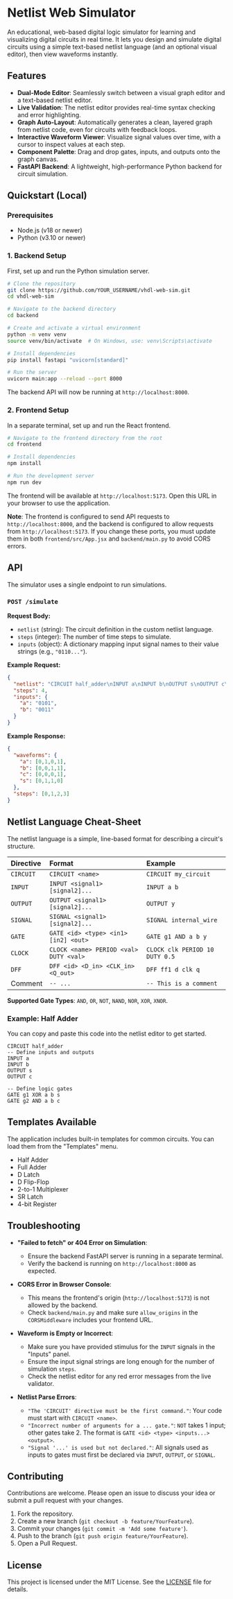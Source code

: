 # Netlist Web Simulator

An educational, web-based digital logic simulator for learning and visualizing digital circuits in real time. It lets you design and simulate digital circuits using a simple text-based netlist language (and an optional visual editor), then view waveforms instantly.

## Features

*   **Dual-Mode Editor**: Seamlessly switch between a visual graph editor and a text-based netlist editor.
*   **Live Validation**: The netlist editor provides real-time syntax checking and error highlighting.
*   **Graph Auto-Layout**: Automatically generates a clean, layered graph from netlist code, even for circuits with feedback loops.
*   **Interactive Waveform Viewer**: Visualize signal values over time, with a cursor to inspect values at each step.
*   **Component Palette**: Drag and drop gates, inputs, and outputs onto the graph canvas.
*   **FastAPI Backend**: A lightweight, high-performance Python backend for circuit simulation.

## Quickstart (Local)

### Prerequisites

*   Node.js (v18 or newer)
*   Python (v3.10 or newer)

### 1. Backend Setup

First, set up and run the Python simulation server.

```bash
# Clone the repository
git clone https://github.com/YOUR_USERNAME/vhdl-web-sim.git
cd vhdl-web-sim

# Navigate to the backend directory
cd backend

# Create and activate a virtual environment
python -m venv venv
source venv/bin/activate  # On Windows, use: venv\Scripts\activate

# Install dependencies
pip install fastapi "uvicorn[standard]"

# Run the server
uvicorn main:app --reload --port 8000
```

The backend API will now be running at `http://localhost:8000`.

### 2. Frontend Setup

In a separate terminal, set up and run the React frontend.

```bash
# Navigate to the frontend directory from the root
cd frontend

# Install dependencies
npm install

# Run the development server
npm run dev
```

The frontend will be available at `http://localhost:5173`. Open this URL in your browser to use the application.

**Note**: The frontend is configured to send API requests to `http://localhost:8000`, and the backend is configured to allow requests from `http://localhost:5173`. If you change these ports, you must update them in both `frontend/src/App.jsx` and `backend/main.py` to avoid CORS errors.

## API

The simulator uses a single endpoint to run simulations.

### `POST /simulate`

**Request Body:**

*   `netlist` (string): The circuit definition in the custom netlist language.
*   `steps` (integer): The number of time steps to simulate.
*   `inputs` (object): A dictionary mapping input signal names to their value strings (e.g., `"0110..."`).

**Example Request:**

```json
{
  "netlist": "CIRCUIT half_adder\nINPUT a\nINPUT b\nOUTPUT s\nOUTPUT c\nGATE g1 XOR a b s\nGATE g2 AND a b c",
  "steps": 4,
  "inputs": {
    "a": "0101",
    "b": "0011"
  }
}
```

**Example Response:**

```json
{
  "waveforms": {
    "a": [0,1,0,1],
    "b": [0,0,1,1],
    "c": [0,0,0,1],
    "s": [0,1,1,0]
  },
  "steps": [0,1,2,3]
}
```

## Netlist Language Cheat-Sheet

The netlist language is a simple, line-based format for describing a circuit's structure.

| Directive | Format                                           | Example                               |
| :-------- | :----------------------------------------------- | :------------------------------------ |
| `CIRCUIT` | `CIRCUIT <name>`                                 | `CIRCUIT my_circuit`                  |
| `INPUT`   | `INPUT <signal1> [signal2]...`                   | `INPUT a b`                           |
| `OUTPUT`  | `OUTPUT <signal1> [signal2]...`                  | `OUTPUT y`                            |
| `SIGNAL`  | `SIGNAL <signal1> [signal2]...`                  | `SIGNAL internal_wire`                |
| `GATE`    | `GATE <id> <type> <in1> [in2] <out>`             | `GATE g1 AND a b y`                   |
| `CLOCK`   | `CLOCK <name> PERIOD <val> DUTY <val>`           | `CLOCK clk PERIOD 10 DUTY 0.5`        |
| `DFF`     | `DFF <id> <D_in> <CLK_in> <Q_out>`               | `DFF ff1 d clk q`                     |
| Comment   | `-- ...`                                         | `-- This is a comment`                 |

**Supported Gate Types**: `AND`, `OR`, `NOT`, `NAND`, `NOR`, `XOR`, `XNOR`.

### Example: Half Adder

You can copy and paste this code into the netlist editor to get started.

```
CIRCUIT half_adder
-- Define inputs and outputs
INPUT a
INPUT b
OUTPUT s
OUTPUT c

-- Define logic gates
GATE g1 XOR a b s
GATE g2 AND a b c
```

## Templates Available

The application includes built-in templates for common circuits. You can load them from the "Templates" menu.

*   Half Adder
*   Full Adder
*   D Latch
*   D Flip-Flop
*   2-to-1 Multiplexer
*   SR Latch
*   4-bit Register

## Troubleshooting

*   **"Failed to fetch" or 404 Error on Simulation**:
    *   Ensure the backend FastAPI server is running in a separate terminal.
    *   Verify the backend is running on `http://localhost:8000` as expected.

*   **CORS Error in Browser Console**:
    *   This means the frontend's origin (`http://localhost:5173`) is not allowed by the backend.
    *   Check `backend/main.py` and make sure `allow_origins` in the `CORSMiddleware` includes your frontend URL.

*   **Waveform is Empty or Incorrect**:
    *   Make sure you have provided stimulus for the `INPUT` signals in the "Inputs" panel.
    *   Ensure the input signal strings are long enough for the number of simulation `steps`.
    *   Check the netlist editor for any red error messages from the live validator.

*   **Netlist Parse Errors**:
    *   `"The 'CIRCUIT' directive must be the first command."`: Your code must start with `CIRCUIT <name>`.
    *   `"Incorrect number of arguments for a ... gate."`: `NOT` takes 1 input; other gates take 2. The format is `GATE <id> <type> <inputs...> <output>`.
    *   `"Signal '...' is used but not declared."`: All signals used as inputs to gates must first be declared via `INPUT`, `OUTPUT`, or `SIGNAL`.

## Contributing

Contributions are welcome. Please open an issue to discuss your idea or submit a pull request with your changes.

1.  Fork the repository.
2.  Create a new branch (`git checkout -b feature/YourFeature`).
3.  Commit your changes (`git commit -m 'Add some feature'`).
4.  Push to the branch (`git push origin feature/YourFeature`).
5.  Open a Pull Request.

## License

This project is licensed under the MIT License. See the [LICENSE](LICENSE) file for details.
